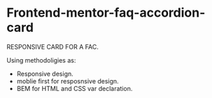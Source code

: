 # Frontend-mentor-faq-accordion-card

RESPONSIVE CARD FOR A FAC.

Using methodoligies as:

- Responsive design.
- moblie first for resposnsive design.
- BEM for HTML and CSS var declaration.



